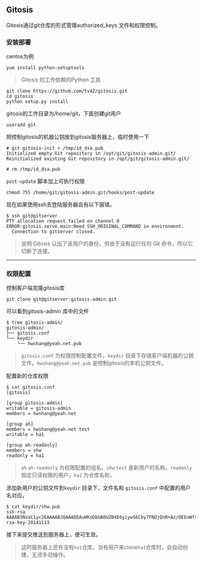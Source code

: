 ## Gitosis

Gitosis通过git仓库的形式管理authorized_keys 文件和权限控制。

### 安装部署

centos为例

```
yum install python-setuptools
```

> Gitosis 的工作依赖的Python 工具


```
git clone https://github.com/tv42/gitosis.git
cd gitosis
python setup.py install
```

gitosis的工作目录为/home/git，下面创建git用户

```
useradd git
```

把控制gitosis的机器公钥放到gitosis服务器上，临时使用一下

```
# git gitosis-init < /tmp/id_dsa.pub
Initialized empty Git repository in /opt/git/gitosis-admin.git/
Reinitialized existing Git repository in /opt/git/gitosis-admin.git/

# rm /tmp/id_dsa.pub
```

`post-update` 脚本加上可执行权限

```
chmod 755 /home/git/gitosis-admin.git/hooks/post-update
```

现在如果使用ssh去登陆服务器会有以下报错。

```
$ ssh git@gitserver
PTY allocation request failed on channel 0
ERROR:gitosis.serve.main:Need SSH_ORIGINAL_COMMAND in environment.
  Connection to gitserver closed.
```

> 说明 Gitosis 认出了该用户的身份，但由于没有运行任何 Git 命令，所以它切断了连接。

---

### 权限配置

控制客户端克隆gitosis库

```
git clone git@gitserver:gitosis-admin.git
```

可以看到gitosis-admin 库中的文件

```
$ tree gitosis-admin/
gitosis-admin/
├── gitosis.conf
└── keydir
    └── hwshang@yeah.net.pub
```

> `gitosis.conf` 为权限控制配置文件，`keydir` 目录下存储客户端机器的公钥文件。`hwshang@yeah.net.pub` 是控制gitosis的本机公钥文件。

配置新的仓库权限

```
$ cat gitosis.conf 
[gitosis]

[group gitosis-admin]
writable = gitosis-admin
members = hwshang@yeah.net

[group ah]
members = hwshang@yeah.net test
writable = ha1

[group ah-readonly]
members = shw
readonly = ha1
```

> `ah` `ah-readonly` 为权限配置的组名，`shw` `test` 是新用户的名称，`readonly` 指定只读权限的用户，`ha1` 为仓库名称。

添加新用户的公钥文件到`keydir` 目录下，文件名和 `gitosis.conf` 中配置的用户名对应。

```
$ cat keydir/shw.pub 
ssh-rsa AAAAB3NzaC1yc2EAAAABJQAAAQEAuHKnDbUA6UZB4E6yiywS6Cby7FNOjQnR+Az/OEEnWfsU1a7PJ9jsK6x1mTo7JCruDordpAYgzG8VUE/KqFDd9ijq92/YZZ2H9DguzFHvZqhSXrchE+z2567zYBz1sY4UJ3bGj7VEKh9LZJ60Q3ClN/Hae+eaQvRspfHulWy0gLGhZVPwOnGJeaUXzkkngDzsCP1GERuLJH0NsUiIG0gP2wU9zpcc/Wm1qFV5GynrOIoxVh/g89cmEHOSriK3FXgHri7uLdcmJy5OWrHq4c8j4HRZb7zdFGrUKi8Hog/0YbKd+ePuqeOhle8DwjUNQmUG1jXJPwVzsUHe7x/HdULOBQ== rsa-key-20141113
```

接下来提交推送到服务器上，便可生效。

> 这时服务器上还有没有`ha1`仓库，当有用户来clone`ha1`仓库时，会自动创建，无须手动操作。



